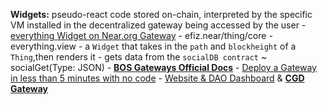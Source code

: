 **Widgets:** pseudo-react code stored on-chain, interpreted by the specific VM installed in the decentralized gateway being accessed by the user
    - [everything Widget on Near.org Gateway](https://near.org/efiz.near/widget/everything)
    - efiz.near/thing/core
    - everything.view
        - a `Widget` that takes in the `path` and `blockheight` of a `Thing`,then renders it
        - gets data from the `socialDB contract` ~ socialGet(Type: JSON)
    - [**BOS Gateways Official Docs**](https://docs.near.org/bos/tutorial/bos-gateway)
        - [Deploy a Gateway in less than 5 minutes with no code](https://near.org/ndcplug.near/widget/DeployGateway)
        - [Website & DAO Dashboard](https://www.notion.so/Website-DAO-Dashboard-c2f19f19f16a4b3da2ae0260cf141c91?pvs=21) & [**CGD Gateway**](https://ns-gateway-opencann.vercel.app/)